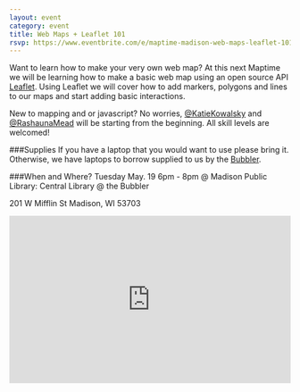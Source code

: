 ```yaml
---
layout: event
category: event
title: Web Maps + Leaflet 101
rsvp: https://www.eventbrite.com/e/maptime-madison-web-maps-leaflet-101-tickets-16699872769 
---
```

Want to learn how to make your very own web map? At this next Maptime we will be learning how to make a basic web map using an open source API [Leaflet](http://leafletjs.com/). Using Leaflet we will cover how to add markers, polygons and lines to our maps and start adding basic interactions. 

New to mapping and or javascript?  No worries, [@KatieKowalsky](http://twitter.com/katiekowalsky) and [@RashaunaMead](http://twitter.com/rashaunamead) will be starting from the beginning. All skill levels are welcomed!  


###Supplies
If you have a laptop that you would want to use please bring it.  Otherwise, we have laptops to borrow supplied to us by the [Bubbler](http://madisonbubbler.org/).  

###When and Where? 
Tuesday May. 19 6pm - 8pm @ Madison Public Library: Central Library @ the Bubbler 

201 W Mifflin St Madison, WI 53703

<iframe frameborder="0" width="100%" height="300" src="http://bl.ocks.org/d/5728fa98c5d97a623417"></iframe>